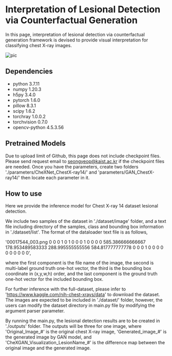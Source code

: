 # Interpretation of Lesional Detection via Counterfactual Generation

In this page, interpretation of lesional detection via counterfactual generation framework is devised to provide visual interpretation for classifying chest X-ray images.

![pic](https://user-images.githubusercontent.com/44894722/131521106-2b0a5823-3068-4de5-8e9a-b19768652564.png)

## Dependencies
* python 3.7.11
* numpy 1.20.3
* h5py 3.4.0
* pytorch 1.6.0
* pillow 8.3.1
* scipy 1.6.2
* torchray 1.0.0.2
* torchvision 0.7.0
* opencv-python 4.5.3.56

## Pretrained Models
Due to upload limit of Github, this page does not include checkpoint files. Please send request email to seongyeop@kaist.ac.kr if the checkpoint files are needed.
Once you have the parameters, create two folders './parameters/CheXNet_ChestX-ray14/' and 'parameters/GAN_ChestX-ray14/' then locate each parameter in it.

## How to use

Here we provide the inference model for Chest X-ray 14 dataset lesional detection.

We include two samples of the dataset in './dataset/image' folder, and a text file including directory of the samples, class and bounding box information in './dataset/list'.
The format of the dataloader text file is as follows, 

'00017544_003.png 0 0 0 1 0 1 0 0 0 1 0 0 0 0 585.386666666667 178.953489583333 288.995555555556 584.817777777778 0 0 0 1 0 0 0 0 0 0 0 0 0 0',

where the first component is the file name of the image, the second is multi-label ground truth one-hot vector, the third is the bounding box coordinate in (x,y,w,h) order, and the last component is the ground truth one-hot vector for the included bounding box.

For further inference with the full-dataset, please infer to 'https://www.kaggle.com/nih-chest-xrays/data' to download the dataset. The images are expected to be included in './dataset/' folder, however, the users can modify the dataset directory in main.py file by modifying the argument parser parameter.

By running the main.py, the lesional detection results are to be created in './outputs' folder. The outputs will be three for one image, where 'Original_Image_#' is the original chest X-ray image, 'Generated_image_#' is the generated image by GAN model, and 'CheXGAN_Visualization_LesionName_#' is the difference map between the original image and the generated image.
